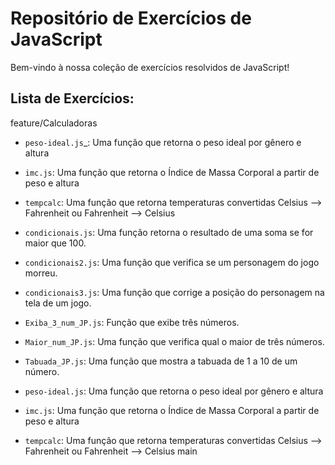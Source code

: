 # Repositório de Exercícios de JavaScript

Bem-vindo à nossa coleção de exercícios resolvidos de JavaScript! 

## Lista de Exercícios:

feature/Calculadoras
- `peso-ideal.js`_: Uma função que retorna o peso ideal por gênero e altura
- `imc.js`: Uma função que retorna o Índice de Massa Corporal a partir de peso e altura
- `tempcalc`: Uma função que retorna temperaturas convertidas Celsius --> Fahrenheit ou Fahrenheit --> Celsius

- `condicionais.js`: Uma função retorna o resultado de uma soma se for maior que 100.
- `condicionais2.js`: Uma função que verifica se um personagem do jogo morreu.
- `condicionais3.js`: Uma função que corrige a posição do personagem na tela de um jogo.


- `Exiba_3_num_JP.js`: Função que exibe três números.
- `Maior_num_JP.js`: Uma função que verifica qual o maior de três números.
- `Tabuada_JP.js`: Uma função que mostra a tabuada de 1 a 10 de um número.

- `peso-ideal.js`: Uma função que retorna o peso ideal por gênero e altura
- `imc.js`: Uma função que retorna o Índice de Massa Corporal a partir de peso e altura
- `tempcalc`: Uma função que retorna temperaturas convertidas Celsius --> Fahrenheit ou Fahrenheit --> Celsius
main
